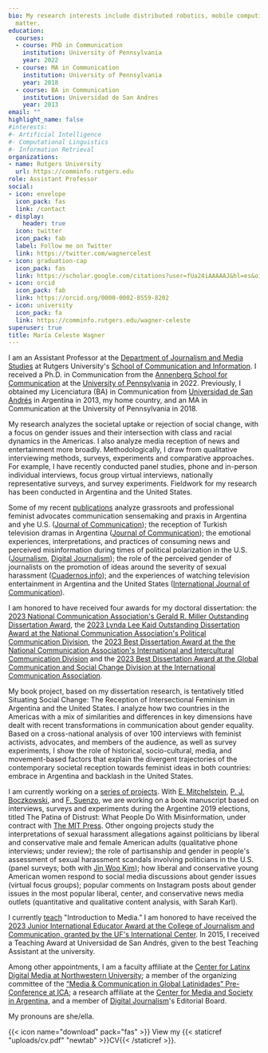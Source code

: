 ```yaml
---
bio: My research interests include distributed robotics, mobile computing and programmable
  matter.
education:
  courses:
  - course: PhD in Communication
    institution: University of Pennsylvania
    year: 2022 
  - course: MA in Communication
    institution: University of Pennsylvania
    year: 2018
  - course: BA in Communication
    institution: Universidad de San Andres
    year: 2013
email: ""
highlight_name: false
#interests:
#- Artificial Intelligence
#- Computational Linguistics
#- Information Retrieval
organizations:
- name: Rutgers University
  url: https://comminfo.rutgers.edu
role: Assistant Professor
social:
- icon: envelope
  icon_pack: fas
  link: /contact
- display:
    header: true
  icon: twitter
  icon_pack: fab
  label: Follow me on Twitter
  link: https://twitter.com/wagnercelest
- icon: graduation-cap
  icon_pack: fas
  link: https://scholar.google.com/citations?user=fUa24iAAAAAJ&hl=es&oi=ao 
- icon: orcid
  icon_pack: fab
  link: https://orcid.org/0000-0002-8559-8202
- icon: university
  icon_pack: fa
  link: https://comminfo.rutgers.edu/wagner-celeste
superuser: true
title: María Celeste Wagner
---
```


I am an Assistant Professor at the [Department of Journalism and Media Studies](https://comminfo.rutgers.edu/about/journalism-and-media-studies-department) at Rutgers University's [School of Communication and Information](https://comminfo.rutgers.edu). I received a Ph.D. in Communication from the [Annenberg School for Communication](https://www.asc.upenn.edu/) at the [University of Pennsylvania](https://www.upenn.edu) in 2022. Previously, I obtained my Licenciatura (BA) in Communication from [Universidad de San Andrés](https://udesa.edu.ar/) in Argentina in 2013, my home country, and an MA in Communication at the University of Pennsylvania in 2018. 

My research analyzes the societal uptake or rejection of social change, with a focus on gender issues and their intersection with class and racial dynamics in the Americas. I also analyze media reception of news and entertainment more broadly. Methodologically, I draw from qualitative interviewing methods, surveys, experiments and comparative approaches. For example, I have recently conducted panel studies, phone and in-person individual interviews, focus group virtual interviews, nationally representative surveys, and survey experiments. Fieldwork for my research has been conducted in Argentina and the United States. 

Some of my recent [publications](https://celestewagner.com/research/) analyze grassroots and professional feminist advocates communication sensemaking and praxis in Argentina and yhe U.S. ([Journal of Communication](https://doi.org/10.1093/joc/jqae016)); the reception of Turkish television dramas in Argentina ([Journal of Communication](https://doi.org/10.1093/joc/jqad001)); the emotional experiences, interpretations, and practices of consuming news and perceived misinformation during times of political polarization in the U.S. ([Journalism](https://journals.sagepub.com/doi/abs/10.1177/1464884919878545), [Digital Journalism](https://www.tandfonline.com/doi/abs/10.1080/21670811.2019.1653208)); the role of the perceived gender of journalists on the promotion of ideas around the severity of sexual harassment ([Cuadernos.info](https://scielo.conicyt.cl/scielo.php?pid=S0719-367X2019000100043&script=sci_arttext)); and the experiences of watching television entertainment in Argentina and the United States ([International Journal of Communication](https://ijoc.org/index.php/ijoc/article/view/14191)). 

I am honored to have received four awards for my doctoral dissertation: the [2023 National Communication Association's Gerald R. Miller Outstanding Dissertation Award](https://www.natcom.org/awards/2023-nca-award-winners), the [2023 Lynda Lee Kaid Outstanding Dissertation Award at the National Communication Association's Political Communication Division](https://www.natcom.org/awards/political-communication-division), the [2023 Best Dissertation Award at the the National Communication Association's International and Intercultural Communication Division](https://www.natcom.org/awards/international-and-intercultural-communication-division) and the [2023 Best Dissertation Award at the Global Communication and Social Change Division at the International Communication Association](https://ica-gcsc.org). 

My book project, based on my dissertation research, is tentatively titled Situating Social Change: The Reception of Intersectional Feminism in Argentina and the United States. I analyze how two countries in the Americas with a mix of similarities and differences in key dimensions have dealt with recent transformations in communication about gender equality. Based on a cross-national analysis of over 100 interviews with feminist activists, advocates, and members of the audience, as well as survey experiments, I show the role of historical, socio-cultural, media, and movement-based factors that explain the divergent trajectories of the contemporary societal reception towards feminist ideas in both countries: embrace in Argentina and backlash in the United States. 

I am currently working on a [series of projects](https://celestewagner.com/research/). With [E. Mitchelstein](https://udesa.edu.ar/profesores/eugenia-mitchelstein), [P. J. Boczkowski](https://communication.northwestern.edu/faculty/pablo-boczkowski/), and [F. Suenzo](https://facundosuenzo.com), we are working on a book manuscript based on interviews, surveys and experiments during the Argentine 2019 elections, titled The Patina of Distrust: What People Do With Misinformation, under contract with [The MIT Press](https://mitpress.mit.edu). Other ongoing projects study the interpretations of sexual harassment allegations against politicians by liberal and conservative male and female American adults (qualitative phone interviews; under review); the role of partisanship and gender in people's assessment of sexual harassment scandals involving politicians in the U.S. (panel surveys; both with [Jin Woo Kim](https://jinwookimqssdotcom.wordpress.com)); how liberal and conservative young American women respond to social media discussions about gender issues (virtual focus groups); popular comments on Instagram posts about gender issues in the most popular liberal, center, and conservative news media outlets (quantitative and qualitative content analysis, with Sarah Karl). 

I currently [teach](https://celestewagner.com/teaching/) "Introduction to Media." I am honored to have received the [2023 Junior International Educator Award at the College of Journalism and Communication, granted by the UF's International Center](https://internationalcenter.ufl.edu/faculty-engagement/international-educator-awards). In 2015, I received a Teaching Award at Universidad de San Andrés, given to the best Teaching Assistant at the university. 

Among other appointments, I am a faculty affiliate at the [Center for Latinx Digital Media at Northwestern University](https://ldm.soc.northwestern.edu); a member of the organizing committee of the [“Media & Communication in Global Latinidades” Pre-Conference at ICA](https://latinxlatammedia.com/); a research affiliate at the [Center for Media and Society in Argentina](https://udesa.edu.ar/meso-en/team), and a member of [Digital Journalism](https://www.tandfonline.com/journals/rdij20)'s Editorial Board. 

My pronouns are she/ella. 

{{< icon name="download" pack="fas" >}} View my {{< staticref "uploads/cv.pdf" "newtab" >}}CV{{< /staticref >}}.
